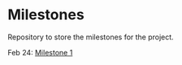 # Milestones
Repository to store the milestones for the project.

Feb 24: [Milestone 1](./ProjectMilestone1-104-2.pdf)
